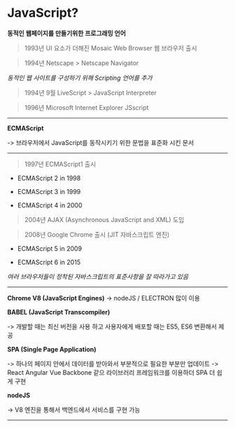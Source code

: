 # JavaScript?

**동적인 웹페이지를 만들기위한 프로그래밍 언어**

> 1993년 UI 요소가 더해진 Mosaic Web Browser 웹 브라우저 출시

> 1994년 Netscape > Netscape Navigator

_동적인 웹 사이트를 구성하기 위해 Scripting 언어를 추가_

> 1994년 9월 LiveScript > JavaScript Interpreter

> 1996년 Microsoft Internet Explorer JSscript

---

**ECMAScript**

-> 브라우저에서 JavaScript를 동작시키기 위한 문법을 표준화 시킨 문서

---

> 1997년 ECMAScript1 출시

- ECMAScript 2 in 1998

- ECMAScript 3 in 1999

- ECMAScript 4 in 2000

> 2004년 AJAX (Asynchronous JavaScript and XML) 도입

> 2008년 Google Chrome 출시 (JIT 자바스크립트 엔진)

- ECMAScript 5 in 2009

- ECMAScript 6 in 2015

_여러 브라우저들이 정착된 자바스크립트의 표준사항을 잘 따라가고 있음_

---

**Chrome V8 (JavaScript Engines)**
-> nodeJS / ELECTRON 많이 이용

**BABEL (JavaScript Transcompiler)**

-> 개발할 때는 최신 버전을 사용 하고 사용자에게 배포할 때는 ES5, ES6 변환해서 제공

**SPA (Single Page Application)**

-> 하나의 페이지 안에서 데이터를 받아와서 부분적으로 필요한 부분만 업데이트
-> React Angular Vue Backbone 같으 라이브러리 프레임워크를 이용하더 SPA 더 쉽게 구현

**nodeJS**

-> V8 엔진을 통해서 백엔드에서 서비스를 구현 가능

---
